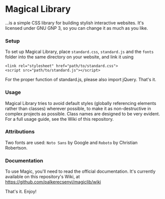# Magical Library
...is a simple CSS library for building stylish interactive websites.
It's licensed under GNU GNP 3, so you can change it as much as you like.

### Setup
To set up Magical Library, place `standard.css`, `standard.js` and the `fonts` folder into the same directory on your website, and link it using
~~~~
<link rel="stylesheet" href="path/to/standard.css">
<script src="path/to/standard.js"></script>
~~~~
For the proper function of standard.js, please also import jQuery.
That's it.

### Usage
Magical Library tries to avoid default styles (globally referencing elements rather than classes) wherever possible, to make it as non-destructive in complex projects as possible. Class names are designed to be very evident. For a full usage guide, see the Wiki of this repository.

### Attributions
Two fonts are used: `Noto Sans` by Google and `Roboto` by Christian Robertson.

### Documentation
To use Magic, you'll need to read the official documentation. It's currently available on this repository's Wiki, at https://github.com/palkerecsenyi/magiclib/wiki

That's it. Enjoy!

